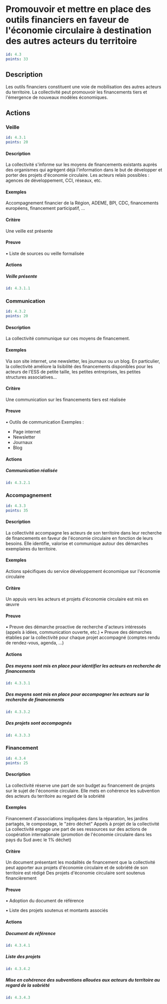 # Promouvoir et mettre en place des outils financiers en faveur de l'économie circulaire à destination des autres acteurs du territoire
```yaml
id: 4.3
points: 33
```
## Description
Les outils financiers constituent une voie de mobilisation des autres acteurs du territoire. La collectivité peut promouvoir les financements tiers et l'émergence de nouveaux modèles économiques.

## Actions
### Veille
```yaml
id: 4.3.1
points: 20
```
#### Description
La collectivité s'informe sur les moyens de financements existants auprès des organismes qui agrègent déjà l'information dans le but de développer et porter des projets d'économie circulaire. Les acteurs relais possibles : agences de développement, CCI, réseaux, etc.

#### Exemples
Accompagnement financier de la Région, ADEME, BPI, CDC, financements européens, financement participatif, …

#### Critère
Une veille est présente

#### Preuve
• Liste de sources ou veille formalisée

#### Actions
##### Veille présente
```yaml
id: 4.3.1.1
```


### Communication
```yaml
id: 4.3.2
points: 20
```
#### Description
La collectivité communique sur ces moyens de financement.

#### Exemples
Via son site internet, une newsletter, les journaux ou un blog.
En particulier, la collectivité améliore la lisibilité des financements disponibles pour les acteurs de l'ESS de petite taille, les petites entreprises, les petites structures associatives…

#### Critère
Une communication sur les financements tiers est réalisée

#### Preuve
• Outils de communication
Exemples :
- Page internet
- Newsletter
- Journaux
- Blog

#### Actions
##### Communication réalisée
```yaml
id: 4.3.2.1
```


### Accompagnement
```yaml
id: 4.3.3
points: 35
```
#### Description
La collectivité accompagne les acteurs de son territoire dans leur recherche de financements en faveur de l'économie circulaire en fonction de leurs besoins. Elle identifie, valorise et communique autour des démarches exemplaires du territoire.

#### Exemples
Actions spécifiques du service développement économique sur l'économie circulaire

#### Critère
Un appuis vers les acteurs et projets d'économie circulaire est mis en œuvre

#### Preuve
• Preuve des démarche proactive de recherche d'acteurs intéressés (appels à idées, communication ouverte, etc.)
• Preuve des démarches établies par la collectivité pour chaque projet accompagné (comptes rendu de rendez-vous, agenda, …)

#### Actions
##### Des moyens sont mis en place pour identifier les acteurs en recherche de financements
```yaml
id: 4.3.3.1
```

##### Des moyens sont mis en place pour accompagner les acteurs sur la recherche de financements
```yaml
id: 4.3.3.2
```

##### Des projets sont accompagnés
```yaml
id: 4.3.3.3
```


### Financement
```yaml
id: 4.3.4
points: 25
```
#### Description
La collectivité réserve une part de son budget au financement de projets sur le sujet de l'économie circulaire. Elle mets en cohérence les subvention des acteurs du territoire au regard de la sobriété

#### Exemples
Financement d'associations impliquées dans la réparation, les jardins partagés, le compostage, le "zéro déchet"
Appels à projet de la collectivité
La collectivité engage une part de ses ressources sur des actions de coopération internationale (promotion de l'économie circulaire dans les pays du Sud avec le 1% déchet)

#### Critère
Un document présentant les modalités de financement que la collectivité peut apporter aux projets d'économie circulaire et de sobriété de son territoire est rédigé
Des projets d'économie circulaire sont soutenus financièrement

#### Preuve
• Adoption du document de référence

• Liste des projets soutenus et montants associés

#### Actions
##### Document de référence
```yaml
id: 4.3.4.1
```

##### Liste des projets
```yaml
id: 4.3.4.2
```

##### Mise en cohérence des subventions allouées aux acteurs du territoire au regard de la sobriété
```yaml
id: 4.3.4.3
```


